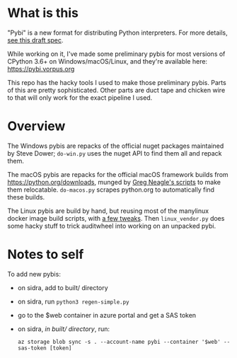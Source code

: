 # What is this

"Pybi" is a new format for distributing Python interpreters. For more
details, [see this draft
spec](https://github.com/njsmith/posy/blob/main/pybi/README.md).

While working on it, I've made some preliminary pybis for most
versions of CPython 3.6+ on Windows/macOS/Linux, and they're available
here: https://pybi.vorpus.org

This repo has the hacky tools I used to make those preliminary pybis.
Parts of this are pretty sophisticated. Other parts are duct tape and
chicken wire to that will only work for the exact pipeline I used.


# Overview

The Windows pybis are repacks of the official nuget packages
maintained by Steve Dower; `do-win.py` uses the nuget API to find them
all and repack them.

The macOS pybis are repacks for the official macOS framework builds
from https://python.org/downloads, munged by [Greg Neagle's
scripts](https://github.com/gregneagle/relocatable-python) to make
them relocatable. `do-macos.py` scrapes python.org to automatically
find these builds.

The Linux pybis are build by hand, but reusing most of the manylinux
docker image build scripts, with [a few
tweaks](https://github.com/pypa/manylinux/compare/main...njsmith:pybi).
Then `linux_vendor.py` does some hacky stuff to trick auditwheel into
working on an unpacked pybi.


# Notes to self

To add new pybis:

- on sidra, add to built/ directory
- on sidra, run `python3 regen-simple.py`
- go to the $web container in azure portal and get a SAS token
- on sidra, *in built/ directory*, run:

  ```
  az storage blob sync -s . --account-name pybi --container '$web' --sas-token [token]
  ```
